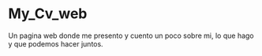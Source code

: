 # My_Cv_web
Un pagina web donde me presento y cuento un poco sobre mi, lo que hago y que podemos hacer juntos.
